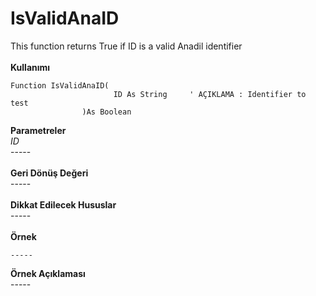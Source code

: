 # IsValidAnaID

This function returns True if ID is a valid Anadil identifier\
\
**Kullanımı**

```
Function IsValidAnaID(
                       ID As String     ' AÇIKLAMA : Identifier to test
                )As Boolean
```

**Parametreler**\
_ID_\
\-----\
\
**Geri Dönüş Değeri**\
\-----\
\
**Dikkat Edilecek Hususlar**\
\-----\
\
**Örnek**

```
-----
```

**Örnek Açıklaması**\
\-----
